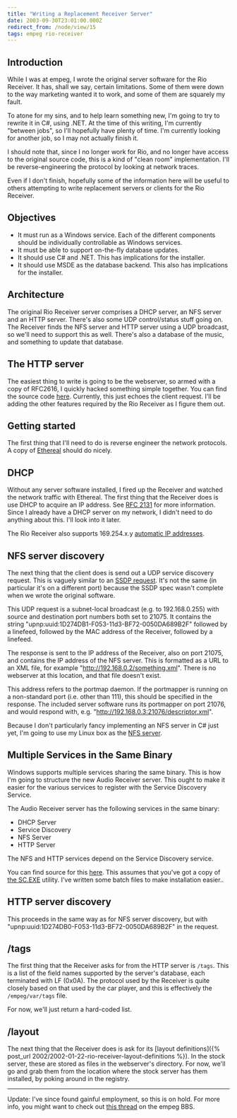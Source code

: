 ```yaml
---
title: "Writing a Replacement Receiver Server"
date: 2003-09-30T23:01:00.000Z
redirect_from: /node/view/15
tags: empeg rio-receiver
---
```

## Introduction

While I was at empeg, I wrote the original server software for the Rio Receiver. It has, shall we say, certain
limitations. Some of them were down to the way marketing wanted it to work, and some of them are squarely my fault.

To atone for my sins, and to help learn something new, I'm going to try to rewrite it in C#, using .NET. At the time of
this writing, I'm currently "between jobs", so I'll hopefully have plenty of time. I'm currently looking for another
job, so I may not actually finish it.

I should note that, since I no longer work for Rio, and no longer have access to the original source code, this is a
kind of "clean room" implementation. I'll be reverse-engineering the protocol by looking at network traces.

Even if I don't finish, hopefully some of the information here will be useful to others attempting to write replacement
servers or clients for the Rio Receiver.

## Objectives

*   It must run as a Windows service. Each of the different components should be individually controllable as Windows services.
*   It must be able to support on-the-fly database updates.
*   It should use C# and .NET. This has implications for the installer.
*   It should use MSDE as the database backend. This also has implications for the installer.

## Architecture

The original Rio Receiver server comprises a DHCP server, an NFS server and an HTTP server. There's also some UDP
control/status stuff going on. The Receiver finds the NFS server and HTTP server using a UDP broadcast, so we'll need to
support this as well. There's also a database of the music, and something to update that database.

## The HTTP server

The easiest thing to write is going to be the webserver, so armed with a copy of RFC2616, I quickly hacked something
simple together. You can find the source code [here](/node/view/46). Currently, this just echoes the client request.
I'll be adding the other features required by the Rio Receiver as I figure them out.

## Getting started

The first thing that I'll need to do is reverse engineer the network protocols. A copy of
[Ethereal](http://www.ethereal.com/) should do nicely.

## DHCP

Without any server software installed, I fired up the Receiver and watched the network traffic with Ethereal. The first
thing that the Receiver does is use DHCP to acquire an IP address. See [RFC 2131](http://www.ietf.org/rfc/rfc2131.txt)
for more information. Since I already have a DHCP server on my network, I didn't need to do anything about this. I'll
look into it later.

The Rio Receiver also supports 169.254.x.y [automatic IP addresses](http://www.upnp.org/download/draft-ietf-zeroconf-ipv4-linklocal-01-Apr.txt).

## NFS server discovery

The next thing that the client does is send out a UDP service discovery request. This is vaguely similar to an
[SSDP request](http://www.upnp.org/download/draft_cai_ssdp_v1_03.txt). It's not the same (in particular it's on a different
port) because the SSDP spec wasn't complete when we wrote the original software.

This UDP request is a subnet-local broadcast (e.g. to 192.168.0.255) with source and destination port numbers both set
to 21075. It contains the string "upnp:uuid:1D274DB1-F053-11d3-BF72-0050DA689B2F" followed by a linefeed, followed by
the MAC address of the Receiver, followed by a linefeed.

The response is sent to the IP address of the Receiver, also on port 21075, and contains the IP address of the NFS
server. This is formatted as a URL to an XML file, for example "http://192.168.0.2/something.xml". There is no webserver
at this location, and that file doesn't exist.

This address refers to the portmap daemon. If the portmapper is running on a non-standard port (i.e. other than 111),
this should be specified in the response. The included server software runs its portmapper on port 21076, and would
respond with, e.g. "http://192.168.0.3:21076/descriptor.xml".

Because I don't particularly fancy implementing an NFS server in C# just yet, I'm going to use my Linux box as the
[NFS server](/node/view/14).

## Multiple Services in the Same Binary

Windows supports multiple services sharing the same binary. This is how I'm going to structure the new Audio Receiver server. This ought to make it easier for the various services to register with the Service Discovery Service.

The Audio Receiver server has the following services in the same binary:

*   DHCP Server
*   Service Discovery
*   NFS Server
*   HTTP Server

The NFS and HTTP services depend on the Service Discovery service.

You can find source for this [here](/node/view/45). This assumes that you've got a copy of [the SC.EXE](http://msdn.microsoft.com/archive/default.asp?url=/archive/en-us/dnarpic/html/msdn_scmslite.asp) utility. I've written some batch files to make installation easier..

## HTTP server discovery

This proceeds in the same way as for NFS server discovery, but with "upnp:uuid:1D274DB0-F053-11d3-BF72-0050DA689B2F" in
the request.

## /tags

The first thing that the Receiver asks for from the HTTP server is `/tags`. This is a list of the field names supported
by the server's database, each terminated with LF (0x0A). The protocol used by the Receiver is quite closely based on
that used by the car player, and this is effectively the `/empeg/var/tags` file.

For now, we'll just return a hard-coded list.

## /layout

The next thing that the Receiver does is ask for its [layout definitions]({% post_url 2002/2002-01-22-rio-receiver-layout-definitions %}). In the stock server, these are
stored as files in the webserver's directory. For now, we'll go and grab them from the location where the stock server
has them installed, by poking around in the registry.

----

Update: I've since found gainful employment, so this is on hold. For more info, you might want to check out [this thread](http://empeg.comms.net/php/showthreaded.php?Cat=&Board=hackers_prog&Number=181804) on the empeg BBS.
